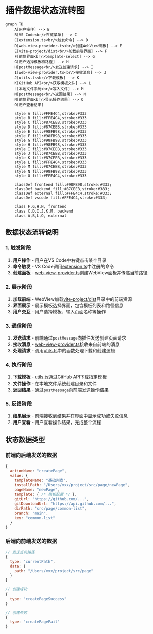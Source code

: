 # 插件数据状态流转图

```mermaid
graph TD
    A[用户操作] --> B
    B[VS Code<br/>右键菜单] --> C
    C[extension.ts<br/>触发命令] --> D
    D[web-view-provider.ts<br/>创建WebView面板] --> E
    E[vite-project/dist<br/>加载前端界面] --> F
    F[前端界面<br/>template-select] --> G
    G[用户选择模板和路径] --> H
    H[postMessage<br/>发送创建请求] --> I
    I[web-view-provider.ts<br/>接收消息] --> J
    J[utils.ts<br/>下载模板] --> K
    K[GitHub API<br/>获取模板文件] --> L
    L[本地文件系统<br/>写入文件] --> M
    M[postMessage<br/>返回结果] --> N
    N[前端界面<br/>显示操作结果] --> O
    O[用户查看结果] 

    style A fill:#FFE4C4,stroke:#333
    style B fill:#FFE4C4,stroke:#333
    style C fill:#87CEEB,stroke:#333
    style D fill:#87CEEB,stroke:#333
    style E fill:#98FB98,stroke:#333
    style F fill:#98FB98,stroke:#333
    style G fill:#98FB98,stroke:#333
    style H fill:#98FB98,stroke:#333
    style I fill:#87CEEB,stroke:#333
    style J fill:#87CEEB,stroke:#333
    style K fill:#87CEEB,stroke:#333
    style L fill:#FFE4C4,stroke:#333
    style M fill:#87CEEB,stroke:#333
    style N fill:#98FB98,stroke:#333
    style O fill:#FFE4C4,stroke:#333

    classDef frontend fill:#98FB98,stroke:#333;
    classDef backend fill:#87CEEB,stroke:#333;
    classDef external fill:#FFE4C4,stroke:#333;
    classDef vscode fill:#FFE4C4,stroke:#333;

    class F,G,H,N, frontend
    class C,D,I,J,K,M, backend
    class A,B,L,O, external
```

## 数据状态流转说明

### 1. 触发阶段
1. **用户操作** - 用户在VS Code中右键点击某个目录
2. **命令触发** - VS Code调用[extension.ts](file:///Users/evel/testproject/page-template-create-vs-plugin/src/extension.ts)中注册的命令
3. **创建面板** - [web-view-provider.ts](file:///Users/evel/testproject/page-template-create-vs-plugin/src/web-view-provider.ts)创建WebView面板并传递当前路径

### 2. 展示阶段
1. **加载前端** - WebView加载[vite-project/dist](file:///Users/evel/testproject/page-template-create-vs-plugin/vite-project/dist)目录中的前端资源
2. **界面展示** - 展示模板选择界面，包含模板列表和路径信息
3. **用户交互** - 用户选择模板、输入页面名称等操作

### 3. 通信阶段
1. **发送请求** - 前端通过`postMessage`向插件发送创建页面请求
2. **接收消息** - [web-view-provider.ts](file:///Users/evel/testproject/page-template-create-vs-plugin/src/web-view-provider.ts)接收来自前端的消息
3. **处理请求** - 调用[utils.ts](file:///Users/evel/testproject/page-template-create-vs-plugin/src/utils.ts)中的函数处理下载和创建逻辑

### 4. 执行阶段
1. **下载模板** - [utils.ts](file:///Users/evel/testproject/page-template-create-vs-plugin/src/utils.ts)通过GitHub API下载指定模板
2. **文件操作** - 在本地文件系统创建目录和文件
3. **返回结果** - 通过`postMessage`向前端发送操作结果

### 5. 反馈阶段
1. **结果展示** - 前端接收到结果并在界面中显示成功或失败信息
2. **用户查看** - 用户查看操作结果，完成整个流程

## 状态数据类型

### 前端向后端发送的数据
```javascript
{
  actionName: "createPage",
  value: {
    templateName: "基础列表",
    installPath: "/Users/xxx/project/src/page/newPage",
    pageName: "newPage",
    template: { /* 模板配置 */ },
    gitUrl: "https://github.com/...",
    gitDownloadUrl: "https://api.github.com/...",
    dirPath: "src/page/common-list",
    branch: "main",
    key: "common-list"
  }
}
```

### 后端向前端发送的数据
```javascript
// 发送当前路径
{
  type: "currentPath",
  data: {
    path: "/Users/xxx/project/src/page"
  }
}

// 创建成功
{
  type: "createPageSuccess"
}

// 创建失败
{
  type: "createPageFail"
}
```